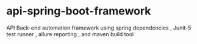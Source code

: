 # api-spring-boot-framework
API Back-end automation framework using spring dependencies , Junit-5 test runner , allure reporting , and maven build tool

